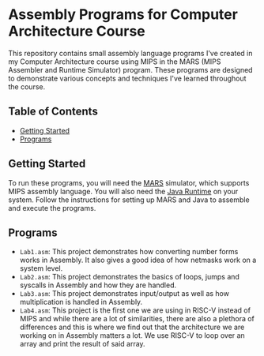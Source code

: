 # Assembly Programs for Computer Architecture Course

This repository contains small assembly language programs I've created in my Computer Architecture course using MIPS in the MARS (MIPS Assembler and Runtime Simulator) program. These programs are designed to demonstrate various concepts and techniques I've learned throughout the course.

## Table of Contents

- [Getting Started](#getting-started)
- [Programs](#programs)

## Getting Started

To run these programs, you will need the [MARS](https://courses.missouristate.edu/KenVollmar/MARS/download.htm) simulator, which supports MIPS assembly language. You will also need the [Java Runtime](https://www.java.com/en/download/) on your system. Follow the instructions for setting up MARS and Java to assemble and execute the programs. 

## Programs

- `Lab1.asm`: This project demonstrates how converting number forms works in Assembly. It also gives a good idea of how netmasks work on a system level.
- `Lab2.asm`: This project demonstrates the basics of loops, jumps and syscalls in Assembly and how they are handled.
- `Lab3.asm`: This project demonstrates input/output as well as how multiplication is handled in Assembly.
- `Lab4.asm`: This project is the first one we are using in RISC-V instead of MIPS and while there are a lot of similarities, there are also a plethora of differences and this is where we find out that the architecture we are working on in Assembly matters a lot. We use RISC-V to loop over an array and print the result of said array.


